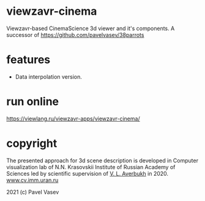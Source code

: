 # viewzavr-cinema
Viewzavr-based CinemaScience 3d viewer and it's components.
A successor of https://github.com/pavelvasev/38parrots

# features

* Data interpolation version.

# run online

https://viewlang.ru/viewzavr-apps/viewzavr-cinema/

# copyright

The presented approach for 3d scene description is developed in Computer visualization lab 
of N.N. Krasovskii Institute of Russian Academy of Sciences led by scientific supervision 
of [V. L. Averbukh](https://www.researchgate.net/profile/Vladimir_Averbukh) in 2020. www.cv.imm.uran.ru

2021 (c) Pavel Vasev
